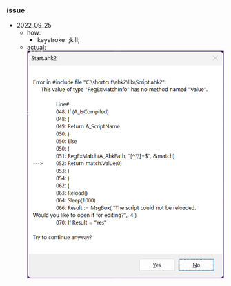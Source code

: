 ### issue
- 2022_09_25
  - how:
    - keystroke: ;kill;
  - actual:
![2022_09_25_102517](./res/2022_09_25_102517.png)

